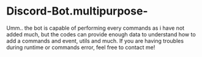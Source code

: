 # Discord-Bot.multipurpose-
Umm.. the bot is capable of performing every commands as i have not added much, but the codes can provide enough data to understand how to add a commands and event, utils and much. If you are having troubles during runtime or commands error, feel free to contact me!
